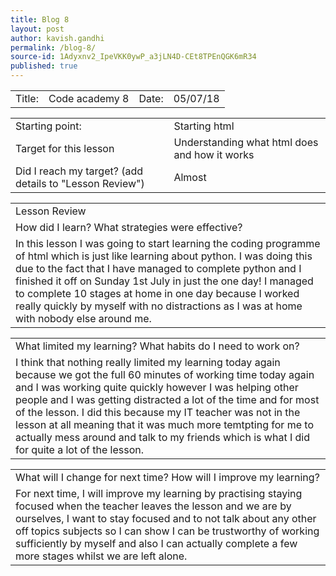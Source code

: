 ```yaml
---
title: Blog 8
layout: post
author: kavish.gandhi
permalink: /blog-8/
source-id: 1Adyxnv2_IpeVKK0ywP_a3jLN4D-CEt8TPEnQGK6mR34
published: true
---
```

<table>
  <tr>
    <td>Title: </td>
    <td>Code academy 8</td>
    <td>Date: </td>
    <td>05/07/18</td>
  </tr>
</table>


<table>
  <tr>
    <td>Starting point:</td>
    <td>Starting html</td>
  </tr>
  <tr>
    <td>Target for this lesson </td>
    <td>Understanding what html does and how it works</td>
  </tr>
  <tr>
    <td>Did I reach my target? 
(add details to "Lesson Review")</td>
    <td>Almost</td>
  </tr>
</table>


<table>
  <tr>
    <td>Lesson Review</td>
  </tr>
  <tr>
    <td>How did I learn? What strategies were effective? </td>
  </tr>
  <tr>
    <td>In this lesson I was going to start learning the coding programme of html which is just like learning about python. I was doing this due to the fact that I have managed to complete python and I finished it off on Sunday 1st July in just the one day! I managed to complete 10 stages at home in one day because I worked really quickly by myself with no distractions as I was at home with nobody else around me.</td>
  </tr>
</table>


<table>
  <tr>
    <td>What limited my learning? What habits do I need to work on?</td>
  </tr>
  <tr>
    <td>I think that nothing really limited my learning today again because we got the full 60 minutes of working time today again and I was working quite quickly however I was helping other people and I was getting distracted a lot of the time and for most of the lesson. I did this because my IT teacher was not in the lesson at all meaning that it was much more temtpting for me to actually mess around and talk to my friends which is what I did for quite a lot of the lesson.</td>
  </tr>
</table>


<table>
  <tr>
    <td>What will I change for next time? How will I improve my learning?</td>
  </tr>
  <tr>
    <td>For next time, I will improve my learning by practising staying focused when the teacher leaves the lesson and we are by ourselves, I want to stay focused and to not talk about any other off topics subjects so I can show I can be trustworthy of working sufficiently by myself and also I can actually complete a few more stages whilst we are left alone.</td>
  </tr>
</table>


